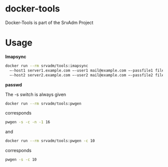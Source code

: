 # docker-tools

Docker-Tools is part of the SrvAdm Project

# Usage

**Imapsync**

```bash
docker run --rm srvadm/tools:imapsync                                                   \
  –-host1 server1.example.com –-user1 mail@example.com –-passfile1 file_with_password1  \
  –-host2 server2.example.com –-user2 mail@example.com –-passfile2 file_with_password2
```

**passwd**

The -s switch is always given

```bash
docker run --rm srvadm/tools:pwgen
```
corresponds
```bash
pwgen -s -c -n -1 16
```
and

```bash
docker run --rm srvadm/tools:pwgen -c 10
```
corresponds
```bash
pwgen -s -c 10
```
